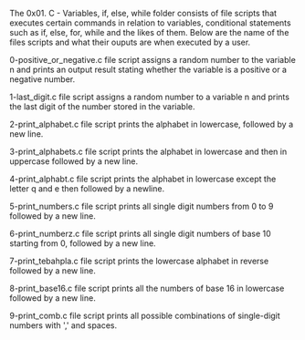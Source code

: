 The 0x01. C - Variables, if, else, while folder consists of file scripts that executes certain commands in relation to variables, conditional statements such as if, else, for, while and the likes of them. Below are the name of the files scripts and what their ouputs are when executed by a user.

0-positive_or_negative.c file script assigns a random number to the variable n and prints an output result stating whether the variable is a positive or a negative number.

1-last_digit.c file script assigns a random number to a variable n and prints the last digit of the number stored in the variable.

2-print_alphabet.c file script prints the alphabet in lowercase, followed by a new line.

3-print_alphabets.c file script prints the alphabet in lowercase and then in uppercase followed by a new line.

4-print_alphabt.c file script prints the alphabet in lowercase except the letter q and e then followed by a newline.

5-print_numbers.c file script prints all single digit numbers from 0 to 9 followed by a new line.

6-print_numberz.c file script prints all single digit numbers of base 10 starting from 0, followed by a new line.

7-print_tebahpla.c file script prints the lowercase alphabet in reverse followed by a new line.

8-print_base16.c file script prints all the numbers of base 16 in lowercase followed by a new line.

9-print_comb.c file script prints all possible combinations of single-digit numbers with ',' and spaces.
